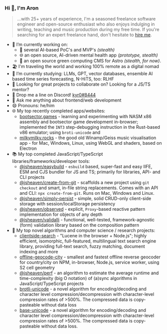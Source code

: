 ### Hi 👋, I'm Aron

> ...with 25+ years of experience, I'm a seasoned freelance software engineer and open-source enthusiast who also enjoys indulging in writing, teaching and music production during my free time. If you're searching for an expert freelance hand, don't hesitate to [hire me](https://fluctura.com).

- 🔭 I’m currently working on:
  - 🔬 several AI-based PoC's and MVP's *(stealth)* 
  - 🌐 an open source, AI-driven mental health app *(prototype, stealth)* 
  - 🔨 an open source green computing CMS for Astro *(stealth, for now)*.
- 🏖️ I'm traveling the world and working 100% remote as a digital nomad
- 🌱 I’m currently studying: LLMs, GPT, vector databases, ensemble AI based time series forecasting, N-HiTS, too: RLHF 
- 🤔 Looking for great projects to collaborate on? Looking for a JS/TS mentor?
- 🤖 Drop me a line on Discord! [kyr0#8444](https://discordapp.com/users/kyr0#8444)
- 💬 Ask me anything about frontend/web development
- 😄 Pronouns: he/him
- 🌐 My top recently completed apps/websites:
  - [bootsector.games](https://bootsector.games) - learning and experimenting with NASM x86 assembly and bootsector game development in-browser; implemented the `INT3` step-debugging instruction in the Rust-based v86 emulator; using `broti-unicode` and 
  - [milkymilky.rocks](https://milkymilky.rocks) - the good old Winamp/Geiss music visualisation app - for Mac, Windows, Linux, using WebGL and shaders, based on Electron
- 📚 My top completed JavaScript/TypeScript libraries/frameworks/developer tools:
  - [@jsheaven/easybuild](https://github.com/jsheaven/easybuild) - `esbuild` based, super-fast and easy IIFE, ESM and CJS bundler for JS and TS; primarily for libraries, API- and CLI projects
  - [@jsheaven/create-from-git](https://github.com/jsheaven/create-from-git) - scaffolds a new project using `git checkout` and smart, in-file string replacements. Comes with an API and CLI: `npx create-from-git`. Runs on Mac, Windows and Linux.
  - [@jsheaven/simply-persist](https://github.com/jsheaven/simply-persist) - simple, solid CRUD-only client-side storage with session/localStorage persistency
  - [@jsheaven/observed](https://github.com/jsheaven/observed) - explicit, `Proxy`-based reactive pattern implementation for objects of any depth
  - [@jsheaven/validalli](https://github.com/jsheaven/validalli) - functional, well-tested, framework-agnostic (form) validation library based on the composition pattern
- 🔬 My top novel algorithms and computer science / research projects:
  - [clientside-search](https://github.com/kyr0/clientside-search) - "Lucene in the browser + Node.js"; highly efficient, isomorphic, full-featured, multilingual text search engine library, providing full-text search, fuzzy matching, document indexing and more
  - [offline-geocode-city](https://github.com/kyr0/offline-geocode-city) - smallest and fastest offline reverse geocoder for country/city on NPM, in-browser, Node.js, service worker, using S2 cell geometry
  - [@jsheaven/perf](https://github.com/jsheaven/perf) - an algorithm to estimate the average runtime and time-complexity (big O notation) of (a)sync algorithms in JavaScript/TypeScript projects
  - [brotli-unicode](https://github.com/kyr0/brotli-unicode) - a novel algorithm for encoding/decoding and character level compression/decompression with character-level compression rates of >500%. The compressed data is copy-pasteable without data loss
  - [base-unicode](https://github.com/kyr0/base-unicode) - a novel algorithm for encoding/decoding and character level compression/decompression with character-level compression rates of >500%. The compressed data is copy-pasteable without data loss.
